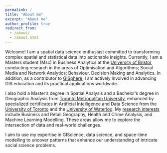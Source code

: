 ```yaml
---
permalink: /
title: "About me"
excerpt: "About me"
author_profile: true
redirect_from: 
  - /about/
  - /about.html
---
```



Welcome! I am a spatial data science enthusiast committed to transforming complex spatial and statistical data into actionable insights. Currently, I am a Masters student (Msc) in Business Analytics at the [University of Bristol](https://www.bristol.ac.uk/), conducting research in the areas of Optimisation and Algorithms; Social Media and Network Analytics; Behaviour, Decision Making and Analytics. In addition, as a contributor to [GISphere](https://gisphere.info/), I am actively involved in advancing GIS education and its practical applications worldwide.

I also hold a Master’s degree in Spatial Analysis and a Bachelor’s degree in Geographic Analysis from [Toronto Metropolitan University](https://www.torontomu.ca/spatial-analysis/about/), enhanced by specialized certificates in Artificial Intelligence and Data Science from the [University of Toronto](https://learn.utoronto.ca/programs-courses/certificates/artificial-intelligence) and the [University of Waterloo](https://watspeed.uwaterloo.ca/programs-and-courses/program-data-science.html#brochure). My [research interests](research) include Business and Retail Geography, Health and Crime Analysis, and Machine Learning Modelling. These areas allow me to explore the intersection of data and real-world challenges.

I aim to use my expertise in GIScience, data science, and space-time modelling to uncover patterns that enhance our understanding of intricate social science problems.
